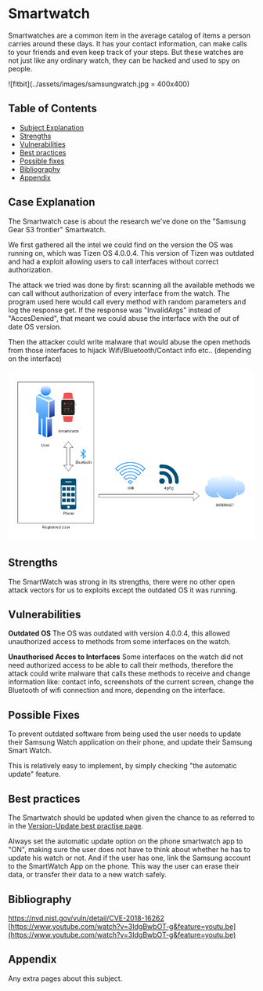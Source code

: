# Smartwatch
Smartwatches are a common item in the average catalog of items a person carries around these days. It has your contact information, can make calls to your friends and even keep track of your steps.
But these watches are not just like any ordinary watch, they can be hacked and used to spy on people.

![fitbit](../assets/images/samsungwatch.jpg = 400x400)

## Table of Contents

- [Subject Explanation](#subject-explanation)
- [Strengths](#bibliography)
- [Vulnerabilities](#vulnerabilities)
- [Best practices](#best-practices)
- [Possible fixes](#possible-fixes)
- [Bibliography](#bibliography)
- [Appendix](#appendix)

## Case Explanation

The Smartwatch case is about the research we've done on the "Samsung Gear S3 frontier" Smartwatch.

We first gathered all the intel we could find on the version the OS was running on, which was Tizen OS 4.0.0.4.
This version of Tizen was outdated and had a exploit allowing users to call interfaces without correct authorization.

The attack we tried was done by first: scanning all the available methods we can call without authorization of every interface from the watch. The program used here would call every method with random 
parameters and log the response get. If the response was "InvalidArgs" instead of "AccesDenied", that meant we could abuse the interface with the out of date OS version.

Then the attacker could write malware that would abuse the open methods from those interfaces to hijack Wifi/Bluetooth/Contact info etc.. (depending on the interface)

![smartwatch-diagram](../assets/images/smartwatch-diagram.PNG)

## Strengths

The SmartWatch was strong in its strengths, there were no other open attack vectors for us to exploits except the outdated OS it was running.

## Vulnerabilities

**Outdated OS**
The OS was outdated with version 4.0.0.4, this allowed unauthorized access to methods from some interfaces on the watch.

**Unauthorised Acces to Interfaces**
Some interfaces on the watch did not need authorized access to be able to call their methods, therefore the attack could write malware that calls these methods to receive and change information like: contact info, screenshots of the current screen, change the Bluetooth of wifi connection and more, depending on the interface.

## Possible Fixes

To prevent outdated software from being used the user needs to update their Samsung Watch application on their phone, and update their Samsung Smart Watch.

This is relatively easy to implement, by simply checking "the automatic update" feature.

## Best practices

The Smartwatch should be updated when given the chance to as referred to in the [Version-Update best practise page](/bestPractises/versionUpdate).

Always set the automatic update option on the phone smartwatch app to "ON", making sure the user does not have to think about whether he has to update his watch or not. And if the user has one, link the Samsung account to the SmartWatch App on the phone. This way the user can erase their data, or transfer their data to a new watch safely.

## Bibliography

[https://nvd.nist.gov/vuln/detail/CVE-2018-16262 ](https://nvd.nist.gov/vuln/detail/CVE-2018-16262 )
[https://www.youtube.com/watch?v=3IdgBwbOT-g&feature=youtu.be](https://www.youtube.com/watch?v=3IdgBwbOT-g&feature=youtu.be)

## Appendix 

Any extra pages about this subject.
